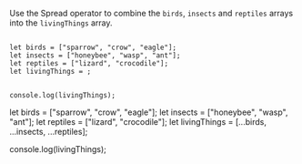 Use the Spread operator to
combine the `birds`, `insects`
and
`reptiles` arrays
into the `livingThings` array.

<Editor type="exercise" lang="javascript">
<code>
let birds = ["sparrow", "crow", "eagle"];
let insects = ["honeybee", "wasp", "ant"];
let reptiles = ["lizard", "crocodile"];
let livingThings = ;

console.log(livingThings);
</code>

<solution>
let birds = ["sparrow", "crow", "eagle"];
let insects = ["honeybee", "wasp", "ant"];
let reptiles = ["lizard", "crocodile"];
let livingThings = [...birds, ...insects, ...reptiles];

console.log(livingThings);
</solution>
</Editor>